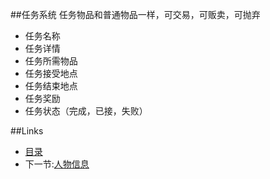 ##任务系统
任务物品和普通物品一样，可交易，可贩卖，可抛弃

- 任务名称
- 任务详情
- 任务所需物品
- 任务接受地点
- 任务结束地点
- 任务奖励
- 任务状态（完成，已接，失败）

##Links
- [目录](preface.md)
- 下一节:[人物信息](02.3.md)
